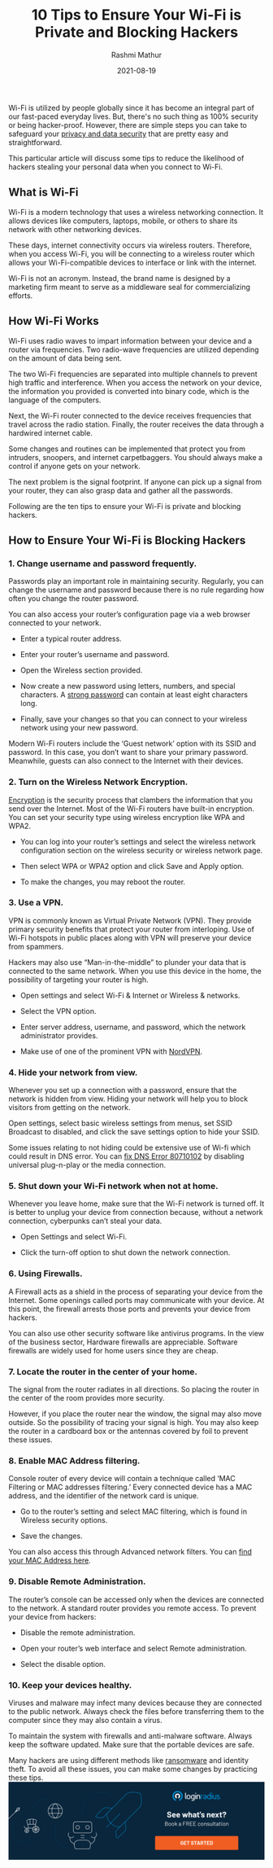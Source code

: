 ﻿---
title: "10 Tips to Ensure Your Wi-Fi is Private and Blocking Hackers"
date: "2021-08-19"
coverImage: "secure-wi-fi-against-hackers.jpg"
category: ["loginradius"]
featured: false 
author: "Rashmi Mathur"
description: "This particular article will discuss some tips to reduce the likelihood of hackers stealing your personal data when you connect to Wi-Fi."
metadescription: "Learn and checkout the simple steps to secure your Wi-Fi privacy and data against hackers"
metatitle: "10 Tips to Secure your Wi-Fi against hackers"
---

Wi-Fi is utilized by people globally since it has become an integral part of our fast-paced everyday lives. But, there's no such thing as 100% security or being hacker-proof. However, there are simple steps you can take to safeguard your [privacy and data security](https://www.loginradius.com/blog/start-with-identity/consumer-data-privacy-security/) that are pretty easy and straightforward.

  

This particular article will discuss some tips to reduce the likelihood of hackers stealing your personal data when you connect to Wi-Fi.

## What is Wi-Fi

  

Wi-Fi is a modern technology that uses a wireless networking connection. It allows devices like computers, laptops, mobile, or others to share its network with other networking devices.

  

These days, internet connectivity occurs via wireless routers. Therefore, when you access Wi-Fi, you will be connecting to a wireless router which allows your Wi-Fi-compatible devices to interface or link with the internet.

  

Wi-Fi is not an acronym. Instead, the brand name is designed by a marketing firm meant to serve as a middleware seal for commercializing efforts.

## How Wi-Fi Works

  

Wi-Fi uses radio waves to impart information between your device and a router via frequencies. Two radio-wave frequencies are utilized depending on the amount of data being sent.

  

The two Wi-Fi frequencies are separated into multiple channels to prevent high traffic and interference. When you access the network on your device, the information you provided is converted into binary code, which is the language of the computers.

  

Next, the Wi-Fi router connected to the device receives frequencies that travel across the radio station. Finally, the router receives the data through a hardwired internet cable.

  

Some changes and routines can be implemented that protect you from intruders, snoopers, and internet carpetbaggers. You should always make a control if anyone gets on your network.

  

The next problem is the signal footprint. If anyone can pick up a signal from your router, they can also grasp data and gather all the passwords.

  

Following are the ten tips to ensure your Wi-Fi is private and blocking hackers.

## How to Ensure Your Wi-Fi is Blocking Hackers

### 1. Change username and password frequently.

Passwords play an important role in maintaining security. Regularly, you can change the username and password because there is no rule regarding how often you change the router password.

  

You can also access your router’s configuration page via a web browser connected to your network.

  

-   Enter a typical router address.
    
-   Enter your router’s username and password.
    
-   Open the Wireless section provided.
    
-   Now create a new password using letters, numbers, and special characters. A [strong password](https://www.loginradius.com/blog/async/password-security-best-practices-compliance/) can contain at least eight characters long.
    
-   Finally, save your changes so that you can connect to your wireless network using your new password.
    

  

Modern Wi-Fi routers include the ‘Guest network’ option with its SSID and password. In this case, you don’t want to share your primary password. Meanwhile, guests can also connect to the Internet with their devices.

### 2. Turn on the Wireless Network Encryption.

[Encryption](https://www.loginradius.com/blog/async/encryption-and-hashing/) is the security process that clambers the information that you send over the Internet. Most of the Wi-Fi routers have built-in encryption. You can set your security type using wireless encryption like WPA and WPA2.

  

-   You can log into your router’s settings and select the wireless network configuration section on the wireless security or wireless network page.
    
-   Then select WPA or WPA2 option and click Save and Apply option.
    
-   To make the changes, you may reboot the router.
    

  

### 3. Use a VPN.

VPN is commonly known as Virtual Private Network (VPN). They provide primary security benefits that protect your router from interloping. Use of Wi-Fi hotspots in public places along with VPN will preserve your device from spammers.

  

Hackers may also use “Man-in-the-middle” to plunder your data that is connected to the same network. When you use this device in the home, the possibility of targeting your router is high.

  

-   Open settings and select Wi-Fi & Internet or Wireless & networks.
    
-   Select the VPN option.
    
-   Enter server address, username, and password, which the network administrator provides.
    
-   Make use of one of the prominent VPN with <a rel="nofollow" href="https://nordvpn.com/download/social-site/">NordVPN</a>.
    

### 4. Hide your network from view.

Whenever you set up a connection with a password, ensure that the network is hidden from view. Hiding your network will help you to block visitors from getting on the network.

  

Open settings, select basic wireless settings from menus, set SSID Broadcast to disabled, and click the save settings option to hide your SSID.

  

Some issues relating to not hiding could be extensive use of Wi-fi which could result in DNS error. You can <a rel="nofollow" href="https://routerlogin.mobi/dns-error-80710102/">fix DNS Error 80710102</a> by disabling universal plug-n-play or the media connection.

### 5. Shut down your Wi-Fi network when not at home.

Whenever you leave home, make sure that the Wi-Fi network is turned off. It is better to unplug your device from connection because, without a network connection, cyberpunks can’t steal your data.

  

-   Open Settings and select Wi-Fi.
    
-   Click the turn-off option to shut down the network connection.
    

### 6. Using Firewalls.

A Firewall acts as a shield in the process of separating your device from the Internet. Some openings called ports may communicate with your device. At this point, the firewall arrests those ports and prevents your device from hackers.

  

You can also use other security software like antivirus programs. In the view of the business sector, Hardware firewalls are appreciable. Software firewalls are widely used for home users since they are cheap.

### 7. Locate the router in the center of your home.

  

The signal from the router radiates in all directions. So placing the router in the center of the room provides more security.

  

However, if you place the router near the window, the signal may also move outside. So the possibility of tracing your signal is high. You may also keep the router in a cardboard box or the antennas covered by foil to prevent these issues.

### 8. Enable MAC Address filtering.

Console router of every device will contain a technique called ‘MAC Filtering or MAC addresses filtering.’ Every connected device has a MAC address, and the identifier of the network card is unique.

  

-   Go to the router’s setting and select MAC filtering, which is found in Wireless security options.
    
-   Save the changes.
    

  

You can also access this through Advanced network filters. You can <a rel="nofollow" href="https://www.oit.uci.edu/mobile/registration/find-your-mac-address/">find your MAC Address here</a>.

  

### 9. Disable Remote Administration.

The router’s console can be accessed only when the devices are connected to the network. A standard router provides you remote access. To prevent your device from hackers:

  

-   Disable the remote administration.
    
-   Open your router’s web interface and select Remote administration.
    
-   Select the disable option.
    

  

### 10. Keep your devices healthy.

  

Viruses and malware may infect many devices because they are connected to the public network. Always check the files before transferring them to the computer since they may also contain a virus.

  

To maintain the system with firewalls and anti-malware software. Always keep the software updated. Make sure that the portable devices are safe.

  

Many hackers are using different methods like [ransomware](https://www.loginradius.com/resource/with-ransomware-on-the-rise-how-safe-is-your-business/) and identity theft. To avoid all these issues, you can make some changes by practicing these tips.
[![book-a-demo-Consultation](book-a-demo.png)](https://www.loginradius.com/book-a-demo/)